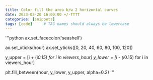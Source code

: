 ```yaml
---
title: Color fill the area b/w 2 horizontal curves
date: 2023-08-20 16:00:00 +/-TTTT
categories: [snippets]
tags: [code]     # TAG names should always be lowercase
---
```


'''python
ax.set_facecolor('seashell')

ax.set_xticks(hour)
ax.set_yticks([0, 20, 40, 60, 80, 100, 120])

y_upper = [i + (i*0.15) for i in viewers_hour]
y_lower = [i - (i*0.15) for i in viewers_hour]

plt.fill_between(hour, y_lower, y_upper, alpha=0.2)
'''